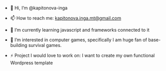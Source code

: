 - 👋 Hi, I’m @kapitonova-inga
- 📫 How to reach me: kapitonova.inga.mt@gmail.com
- 🌱 I’m currently learning javascript and frameworks connected to it
- 👀 I’m interested in computer games, specifically I am huge fan of base-building survival games.

- ⚡ Project I would love to work on: I want to create my own functional Wordpress template
